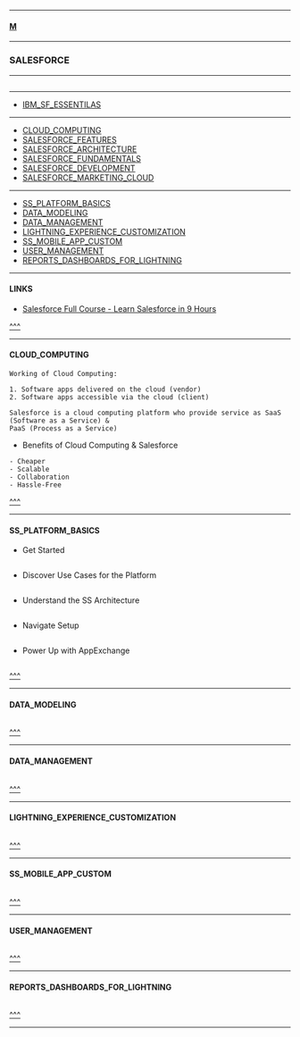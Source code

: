 
---

#### [M](https://github.com/ttltrk/TTT/blob/master/menu.md)

---

### SALESFORCE

---

```

```

---

* [IBM_SF_ESSENTILAS](https://github.com/ttltrk/TTT/blob/master/SALE/IBM_SF_ESSENTILAS/IBM_SF_ESSENTILAS.md)

---

* [CLOUD_COMPUTING](#CLOUD_COMPUTING)
* [SALESFORCE_FEATURES](#SALESFORCE_FEATURES)
* [SALESFORCE_ARCHITECTURE](#SALESFORCE_ARCHITECTURE)
* [SALESFORCE_FUNDAMENTALS](#SALESFORCE_FUNDAMENTALS)
* [SALESFORCE_DEVELOPMENT](#SALESFORCE_DEVELOPMENT)
* [SALESFORCE_MARKETING_CLOUD](#SALESFORCE_MARKETING_CLOUD)

---

* [SS_PLATFORM_BASICS](#SS_PLATFORM_BASICS)
* [DATA_MODELING](#DATA_MODELING)
* [DATA_MANAGEMENT](#DATA_MANAGEMENT)
* [LIGHTNING_EXPERIENCE_CUSTOMIZATION](#LIGHTNING_EXPERIENCE_CUSTOMIZATION)
* [SS_MOBILE_APP_CUSTOM](#SS_MOBILE_APP_CUSTOM)
* [USER_MANAGEMENT](#USER_MANAGEMENT)
* [REPORTS_DASHBOARDS_FOR_LIGHTNING](#REPORTS_DASHBOARDS_FOR_LIGHTNING)

---

#### LINKS

* [Salesforce Full Course - Learn Salesforce in 9 Hours](https://www.youtube.com/watch?v=I3Dk3i4GpU8)

[^^^](#SALESFORCE)

---

#### CLOUD_COMPUTING

```
Working of Cloud Computing:

1. Software apps delivered on the cloud (vendor)
2. Software apps accessible via the cloud (client)
```

```
Salesforce is a cloud computing platform who provide service as SaaS (Software as a Service) &
PaaS (Process as a Service)
```

- Benefits of Cloud Computing & Salesforce

```
- Cheaper
- Scalable
- Collaboration
- Hassle-Free
```

[^^^](#SALESFORCE)

---

#### SS_PLATFORM_BASICS

- Get Started

```

```

- Discover Use Cases for the Platform

```

```

- Understand the SS Architecture

```

```

- Navigate Setup

```

```

- Power Up with AppExchange

```

```

[^^^](#SALESFORCE)

---

#### DATA_MODELING

```

```

[^^^](#SALESFORCE)

---

#### DATA_MANAGEMENT

```

```

[^^^](#SALESFORCE)

---

#### LIGHTNING_EXPERIENCE_CUSTOMIZATION

```

```

[^^^](#SALESFORCE)

---

#### SS_MOBILE_APP_CUSTOM

```

```

[^^^](#SALESFORCE)

---

#### USER_MANAGEMENT

```

```

[^^^](#SALESFORCE)

---

#### REPORTS_DASHBOARDS_FOR_LIGHTNING

```

```

[^^^](#SALESFORCE)

---
